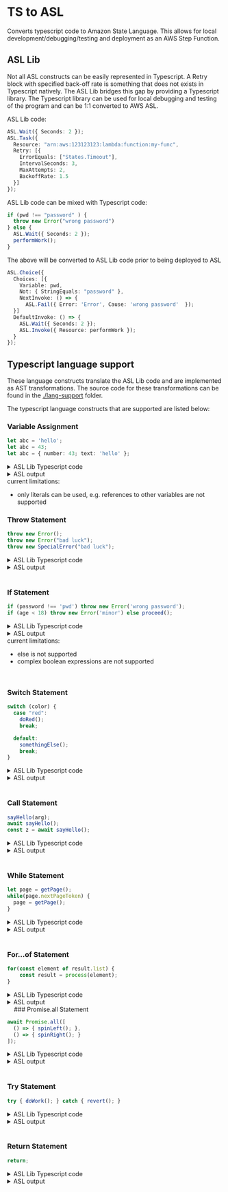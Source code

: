 # TS to ASL

Converts typescript code to Amazon State Language. This allows for local development/debugging/testing and deployment as an AWS Step Function.


## ASL Lib

Not all ASL constructs can be easily represented in Typescript. A Retry block with specified back-off rate is something that does not exists in Typescript natively. The ASL Lib bridges this gap by providing a Typescript library. The Typescript library can be used for local debugging and testing of the program and can be 1:1 converted to AWS ASL.

ASL Lib code:

``` typescript
ASL.Wait({ Seconds: 2 });
ASL.Task({
  Resource: "arn:aws:123123123:lambda:function:my-func",
  Retry: [{
    ErrorEquals: ["States.Timeout"],
    IntervalSeconds: 3,
    MaxAttempts: 2,
    BackoffRate: 1.5
  }]
});
```

ASL Lib code can be mixed with Typescript code:

``` typescript
if (pwd !== "password" ) {
  throw new Error("wrong password")
} else {
  ASL.Wait({ Seconds: 2 });
  performWork();
}

```

The above will be converted to ASL Lib code prior to being deployed to ASL

``` typescript
ASL.Choice({
  Choices: [{
    Variable: pwd,
    Not: { StringEquals: "password" },
    NextInvoke: () => { 
      ASL.Fail({ Error: 'Error', Cause: 'wrong password'  });
  }]
  DefaultInvoke: () => {
    ASL.Wait({ Seconds: 2 });
    ASL.Invoke({ Resource: performWork });
  }
});

```

## Typescript language support

These language constructs translate the ASL Lib code and are implemented as AST transformations. The source code for these transformations can be found in the [./lang-support](./lang-support) folder.

The typescript language constructs that are supported are listed below:

###  Variable Assignment

``` typescript
let abc = 'hello';
let abc = 43;
let abc = { number: 43; text: 'hello' };
```

<details>
  <summary>ASL Lib Typescript code</summary>

``` typescript
let abc = ASL.Pass({ Result: 'hello' });
let abc = ASL.Pass({ Result: 43 });
let abc = ASL.Pass({ Result: { number: 43, text: 'hello' } });
```

</details>

<details>
  <summary>ASL output</summary>

``` json
    {
      "StartAt": "Assign_abc",
      "States": {
        "Assign_abc": { "Type": "Pass",  "ResultPath": "$.abc", "Result": "hello" },
        "Assign_abc_1": { "Type": "Pass",  "ResultPath": "$.abc", "Result": 43 },
        "Assign_abc_2": { "Type": "Pass", "ResultPath": "$.abc", 
          "Result": {
            "number": 43,
            "text": "hello"
          }
        }
      }
    }
```

</details>
current limitations:

- only literals can be used, e.g. references to other variables are not supported
&nbsp;
&nbsp;

### Throw Statement

``` typescript
throw new Error();
throw new Error("bad luck");
throw new SpecialError("bad luck");
```

<details>
  <summary>ASL Lib Typescript code</summary>

``` typescript
ASL.Fail({ Error: 'Error' })
ASL.Fail({ Error: 'Error', Cause: 'bad luck' })
ASL.Fail({ Error: 'SpecialError', Cause: 'bad luck' })
```

</details>
<details>
  <summary>ASL output</summary>

``` json
 {
    "StartAt": "Fail",
    "States": {
      "Fail": { "Type": "Fail", "Error": "Error" },
      "Fail_1": { "Type": "Fail", "Error": "Error", "Cause": "bad luck" },
      "Fail_2": { "Type": "Fail", "Error": "SpecialError", "Cause": "bad luck" }
    }
  }
```

</details>
&nbsp;
&nbsp;

### If Statement

```typescript
if (password !== 'pwd') throw new Error('wrong password');
if (age < 18) throw new Error('minor') else proceed();
```

<details>
  <summary>ASL Lib Typescript code</summary>

``` typescript
ASL.Choice({
  Choices: [{
      Variable: password,
      Not: { StringEquals: "pwd" },
      NextInvoke: () => { ASL.Fail({ Error: 'Error', Cause: 'wrong password' }) }
    }]
});

ASL.Choice({
  Choices: [{
      Variable: age,
      NumericLessThan: "18",
      NextInvoke: () => { ASL.Fail({ Error: 'Error', Cause: 'minor' }) }
  }],
  DefaultInvoke: () => { 
    ASL.Task({ TypescriptInvoke: proceed }); 
  }
});
```

</details>
<details>
  <summary>ASL output</summary>

``` json
 {
  "StartAt": "Choice",
  "States": {
    "Choice": {
      "Type": "Choice",
      "Choices": [
        {
          "Variable": "$.password",
          "Not": { "StringEquals": "pwd" },
          "Next": "Fail"
        }
      ]
    },
    "Fail": {
      "Type": "Fail",
      "Error": "Error",
      "Cause": "wrong password",
    },
    "Choice_1": {
      "Type": "Choice",
      "Choices": [
        {
          "Variable": "$.age",
          "NumericLessThan": "18",
          "Next": "Fail_1"
        }
      ],
      "Default": "Task",
    },
    "Fail_1": {
      "Type": "Fail",
      "Error": "Error",
      "Cause": "minor",
    },
    "Task": {
      "Resource": "typescript:proceed",
      "Type": "Task",
    }
  }
}
```

</details>
current limitations:

- else is not supported
- complex boolean expressions are not supported

&nbsp;
&nbsp;

### Switch Statement

``` typescript
switch (color) {
  case "red":
    doRed();
    break;

  default:
    somethingElse();
    break;
}
```

<details>
  <summary>ASL Lib Typescript code</summary>

``` typescript
ASL.Choice({ 
  Choices: [{ 
    Variable: color, 
    StringEquals: "red", 
    NextInvoke: () => {
      ASL.Task({ TypescriptInvoke: doRed });
    } 
  }], 
  DefaultInvoke: () => {
    ASL.Task({ TypescriptInvoke: somethingElse });
  } 
});
"
```

</details>
<details>
  <summary>ASL output</summary>

``` json
{
  "StartAt": "Choice",
  "States": {
    "Choice": {
      "Type": "Choice",
      "Choices": [
        {
          "Variable": "$.color",
          "StringEquals": "red",
          "Next": "Task"
        }
      ],
      "Default": "Task_1"
    },
    "Task_1": {
      "Type": "Task",
      "Resource": "typescript:somethingElse"
    },
    "Task": {
      "Type": "Task",
      "Resource": "typescript:doRed"
    }
  }
}
```

</details>
&nbsp;
&nbsp;

### Call Statement

``` typescript
sayHello(arg);
await sayHello();
const z = await sayHello();
```

<details>
  <summary>ASL Lib Typescript code</summary>

``` typescript
ASL.Task({
  TypescriptInvoke: sayHello,
  InputPath: \\"$.arg\\"
});
await ASL.Task({
  TypescriptInvoke: sayHello
});
const z = await ASL.Task({
  TypescriptInvoke: sayHello
});
```

</details>
<details>
  <summary>ASL output</summary>

``` json
{
  "StartAt": "Task",
  "States": {
    "Task": {
      "Type": "Task",
      "Resource": "typescript:sayHello",
      "InputPath": "$.arg"
    },
    "Task_1": {
      "Type": "Task",
      "Resource": "typescript:sayHello"
    },
    "Assign_z": {
      "Type": "Task",
      "Resource": "typescript:sayHello",
      "ResultPath": "$.z"
    }
  }
}
```

</details>
&nbsp;
&nbsp;


### While Statement

``` typescript
let page = getPage();
while(page.nextPageToken) {
  page = getPage();
}
```

<details>
  <summary>ASL Lib Typescript code</summary>

``` typescript
let page = ASL.Task({
    TypescriptInvoke: getPage
});
ASL.While({
    Condition: {
        Variable: page.nextPageToken,
        IsPresent: true
    },
    WhileInvoke: () => {
        page = ASL.Task({
            TypescriptInvoke: getPage
        });
    }
})
```

</details>
<details>
  <summary>ASL output</summary>

``` json
{
  "StartAt": "Assign_page",
  "States": {
    "Assign_page": {
      "Type": "Task",
      "Resource": "typescript:getPage",
      "ResultPath": "$.page",
      "Next": "While"
    },
    "While": {
      "Type": "Parallel",
      "Branches": [
        {
          "StartAt": "_WhileCondition",
          "States": {
            "Assign": {
              "Type": "Task",
              "Resource": "typescript:getPage",
              "ResultPath": "$.page",
              "Next": "_WhileCondition"
            },
            "_WhileCondition": {
              "Type": "Choice",
              "Choices": [
                {
                  "Next": "Assign",
                  "Variable": "$.page.nextPageToken",
                  "IsPresent": true
                }
              ],
              "Default": "_WhileExit"
            },
            "_WhileExit": {
              "Type": "Succeed"
            }
          }
        }
      ],
      "End": true
    }
  }
}
```

</details>
&nbsp;
&nbsp;

### For...of Statement

``` typescript
for(const element of result.list) { 
    const result = process(element);
}
```

<details>
  <summary>ASL Lib Typescript code</summary>

``` typescript
ASL.Map({
    ItemsPath: result.list,
    Iterator: element => {
        ASL.Task({
            TypescriptInvoke: process,
            Input: element
        });
    }
})
```

</details>
<details>
  <summary>ASL output</summary>

``` json
{
  "StartAt": "Map",
  "States": {
    "Map": {
      "Type": "Map",
      "ItemsPath": "$.result.list",
      "Iterator": {
        "StartAt": "Task",
        "States": {
          "Task": {
            "Type": "Task",
            "Resource": "typescript:process",
            "End": true
          }
        }
      },
      "End": true
    }
  }
}
```

</details>
&nbsp;
&nbsp;
### Promise.all Statement

```typescript
await Promise.all([
  () => { spinLeft(); },
  () => { spinRight(); }
]);
```

<details>
  <summary>ASL Lib Typescript code</summary>

``` typescript
await ASL.Parallel({
  Branches: [{
    BlockInvoke: () => { 
      ASL.Task({ TypescriptInvoke: spinLeft }); }
    }, {
    BlockInvoke: () => { 
        ASL.Task({ TypescriptInvoke: spinRight }); }
    }]
});
```

</details>
<details>
  <summary>ASL output</summary>

``` json
 {
  "StartAt": "Parallel",
  "States": {
    "Parallel": {
      "Type": "Parallel",
      "Branches": [
        {
          "StartAt": "Task",
          "States": {
            "Task": {
              "Type": "Task",
              "Resource": "typescript:spinLeft"
            }
          }
        },
        {
          "StartAt": "Task",
          "States": {
            "Task": {
              "Type": "Task",
              "Resource": "typescript:spinRight"
            }
          }
        }
      ]
    }
  }
}
```

</details>
&nbsp;
&nbsp;

### Try Statement

```typescript
try { doWork(); } catch { revert(); }
```


<details>
  <summary>ASL Lib Typescript code</summary>

``` typescript
ASL.Parallel({
  Branches: [{
    BlockInvoke: () => { 
      ASL.Task({ TypescriptInvoke: doWork }); 
    }
  }],
  Catch: [{
    ErrorEquals: ["States.All"],
    NextInvoke: () => { ASL.Task({
        TypescriptInvoke: revert
    }); 
  }
  }]
});
```

</details>
<details>
  <summary>ASL output</summary>

``` json
 {
  "StartAt": "Parallel",
  "States": {
    "Parallel": {
      "Type": "Parallel",
      "Branches": [
        {
          "StartAt": "Task",
          "States": {
            "Task": {
              "Type": "Task",
              "Resource": "typescript:doWork"
            }
          }
        }
      ],
      "Catch": [
        {
          "ErrorEquals": ["States.All"],
          "Next": "Task"
        }
      ]
    },
    "Task": {
      "Type": "Task",
      "Resource": "typescript:revert"
    }
  }
}
```

</details>
&nbsp;
&nbsp;

### Return Statement

```typescript
return;
```

<details>
  <summary>ASL Lib Typescript code</summary>

``` typescript
ASL.Succeed();
```

</details>
<details>
  <summary>ASL output</summary>

``` json
 {
  "StartAt": "Succeed",
  "States": {
    "Succeed": {
      "Type": "Succeed"
    }
  }
}
```
<detail>